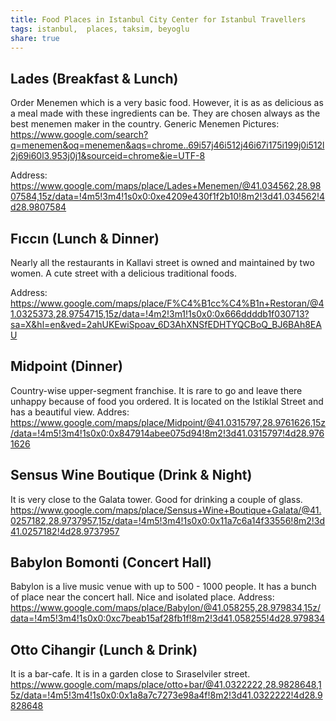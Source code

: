 ```yaml
---
title: Food Places in Istanbul City Center for Istanbul Travellers
tags: istanbul,  places, taksim, beyoglu
share: true
---
```


## Lades (Breakfast & Lunch)
Order Menemen which is a very basic food. However, it is as as delicious as a meal made with these ingredients can be. They are chosen always as the best menemen maker in the country.
Generic Menemen Pictures: https://www.google.com/search?q=menemen&oq=menemen&aqs=chrome..69i57j46i512j46i67i175i199j0i512l2j69i60l3.953j0j1&sourceid=chrome&ie=UTF-8

Address: https://www.google.com/maps/place/Lades+Menemen/@41.034562,28.9807584,15z/data=!4m5!3m4!1s0x0:0xe4209e430f1f2b10!8m2!3d41.034562!4d28.9807584



## Fıccın (Lunch & Dinner)
Nearly all the restaurants in Kallavi street is owned and maintained by two women. A cute street with a delicious traditional foods.

Address: https://www.google.com/maps/place/F%C4%B1cc%C4%B1n+Restoran/@41.0325373,28.9754715,15z/data=!4m2!3m1!1s0x0:0x666ddddb1f030713?sa=X&hl=en&ved=2ahUKEwiSpoav_6D3AhXNSfEDHTYQCBoQ_BJ6BAh8EAU


## Midpoint (Dinner)
Country-wise upper-segment franchise. It is rare to go and leave there unhappy because of food you ordered. It is located on the Istiklal Street and has a beautiful view. 
Addres: https://www.google.com/maps/place/Midpoint/@41.0315797,28.9761626,15z/data=!4m5!3m4!1s0x0:0x847914abee075d94!8m2!3d41.0315797!4d28.9761626


## Sensus Wine Boutique (Drink & Night)
It is very close to the Galata tower. Good for drinking a couple of glass.
https://www.google.com/maps/place/Sensus+Wine+Boutique+Galata/@41.0257182,28.9737957,15z/data=!4m5!3m4!1s0x0:0x11a7c6a14f33556!8m2!3d41.0257182!4d28.9737957


## Babylon Bomonti (Concert Hall)
Babylon is a live music venue with up to 500 - 1000 people. It has a bunch of place near the concert hall. Nice and isolated place.
Address: https://www.google.com/maps/place/Babylon/@41.058255,28.979834,15z/data=!4m5!3m4!1s0x0:0xc7beab15af28fb1f!8m2!3d41.058255!4d28.979834



## Otto Cihangir (Lunch & Drink)
It is a bar-cafe. It is in a garden close to Sıraselviler street.
https://www.google.com/maps/place/otto+bar/@41.0322222,28.9828648,15z/data=!4m5!3m4!1s0x0:0x1a8a7c7273e98a4f!8m2!3d41.0322222!4d28.9828648







